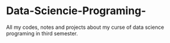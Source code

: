 # Data-Sciencie-Programing-
All my codes, notes and projects about my curse of data science programing in third semester.
